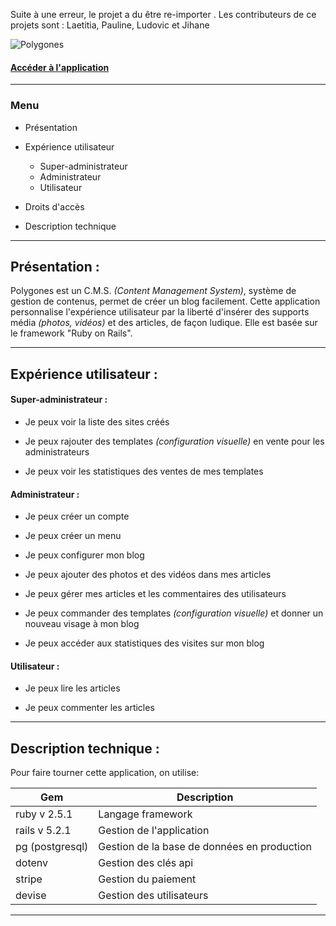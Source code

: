  Suite à une erreur, le projet a du être re-importer . Les contributeurs de ce projets sont : Laetitia, Pauline, Ludovic et Jihane 
 
 ![Polygones](https://i.goopics.net/2ZjKR.png) 

#### [Accéder à l'application](https://polygones.herokuapp.com/)
---

### Menu ###

* Présentation 

* Expérience utilisateur 

  * Super-administrateur
  * Administrateur
  * Utilisateur

* Droits d'accès

* Description technique

---


## Présentation : ##  
 
 Polygones est un C.M.S. *(Content Management System)*, système de gestion de contenus, permet de créer un blog facilement. Cette application personnalise l'expérience utilisateur par la liberté d'insérer des supports média *(photos, vidéos)* et des articles, de façon ludique. Elle est basée sur le framework "Ruby on Rails". 


---

## Expérience utilisateur :


#### Super-administrateur :

- Je peux voir la liste des sites créés

- Je peux rajouter des templates *(configuration visuelle)* en vente pour les administrateurs

- Je peux voir les statistiques des ventes de mes templates  


#### Administrateur :

- Je peux créer un compte

- Je peux créer un menu

- Je peux configurer mon blog

- Je peux ajouter des photos et des vidéos dans mes articles

- Je peux gérer mes articles et les commentaires des utilisateurs

- Je peux commander des templates *(configuration visuelle)* et donner un nouveau visage à mon blog

- Je peux accéder aux statistiques des visites sur mon blog



#### Utilisateur :

- Je peux lire les articles

- Je peux commenter les articles

---

## Description technique :

Pour faire tourner cette application, on utilise:

| Gem | Description |
|-----|-------------|
| ruby v 2.5.1 | Langage framework |
| rails v 5.2.1 | Gestion de l'application |
| pg (postgresql) | Gestion de la base de données en production |
| dotenv | Gestion des clés api |
| stripe | Gestion du paiement |
| devise | Gestion des utilisateurs|


---


